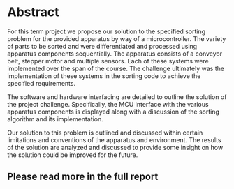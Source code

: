 # Abstract
For this term project we propose our solution to the specified sorting problem for the provided apparatus by way of a microcontroller. The variety of parts to be sorted and were differentiated and processed using apparatus components sequentially. The apparatus consists of a conveyor belt, stepper motor and multiple sensors. Each of these systems were implemented over the span of the course. The challenge ultimately was the implementation of these systems in the sorting code to achieve the specified requirements.

The software and hardware interfacing are detailed to outline the solution of the project challenge. Specifically, the MCU interface with the various apparatus components is displayed along with a discussion of the sorting algorithm and its implementation. 

Our solution to this problem is outlined and discussed within certain limitations and conventions of the apparatus and environment. The results of the solution are analyzed and discussed to provide some insight on how the solution could be improved for the future. 

## Please read more in the full report
